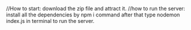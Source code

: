 //How to start:
download the zip file and attract it.
//how to run the server:
install all the dependencies by npm i command after that type nodemon index.js in terminal to run the server.

